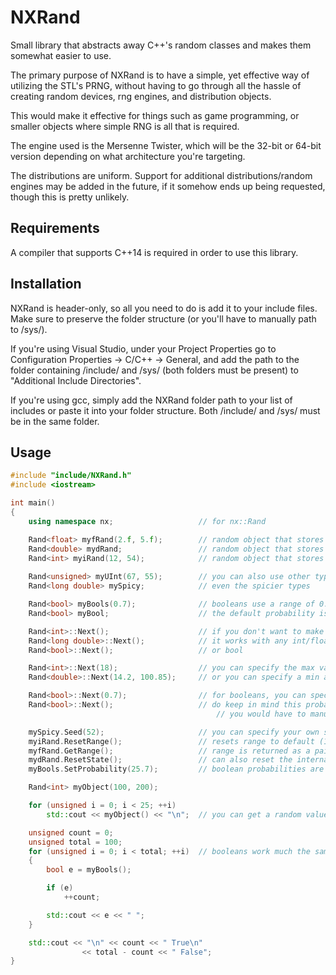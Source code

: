 # NXRand

Small library that abstracts away C++'s random classes and makes them somewhat easier to use.

The primary purpose of NXRand is to have a simple, yet effective way of utilizing the STL's PRNG, without having to go through all the hassle of creating random devices, rng engines, and distribution objects.

This would make it effective for things such as game programming, or smaller objects where simple RNG is all that is required.

The engine used is the Mersenne Twister, which will be the 32-bit or 64-bit version depending on what architecture you're targeting.

The distributions are uniform. Support for additional distributions/random engines may be added in the future,
if it somehow ends up being requested, though this is pretty unlikely.

## Requirements
A compiler that supports C++14 is required in order to use this library.

## Installation
NXRand is header-only, so all you need to do is add it to your include files. Make sure to preserve the folder structure (or you'll have to manually path to /sys/). 

If you're using Visual Studio, under your Project Properties go to Configuration Properties -> C/C++ -> General, and add the path to the folder containing /include/ and /sys/ (both folders must be present) to "Additional Include Directories".

If you're using gcc, simply add the NXRand folder path to your list of includes or paste it into your folder structure. Both /include/ and /sys/ must be in the same folder.

## Usage
```cpp
#include "include/NXRand.h"
#include <iostream>

int main()
{
	using namespace nx;                   // for nx::Rand

	Rand<float> myfRand(2.f, 5.f);        // random object that stores floats, in the range 2 to 5
	Rand<double> mydRand;                 // random object that stores doubles, in the range 0.0 to 1.0 (default)
	Rand<int> myiRand(12, 54);            // random object that stores ints, range 12~54 (integral default range is 1~100)
	 
	Rand<unsigned> myUInt(67, 55);        // you can also use other types, as long as they're integral/floating
	Rand<long double> mySpicy;            // even the spicier types

	Rand<bool> myBools(0.7);              // booleans use a range of 0.0 to 1.0 to determine the probability of something being true
	Rand<bool> myBool;                    // the default probability is 0.5, so a roughly equal chance for either

	Rand<int>::Next();                    // if you don't want to make an object and just want quick rng, you use this
	Rand<long double>::Next();            // it works with any int/float type
	Rand<bool>::Next();                   // or bool

	Rand<int>::Next(18);                  // you can specify the max value (min will default to 0)
	Rand<double>::Next(14.2, 100.85);     // or you can specify a min and a max value

	Rand<bool>::Next(0.7);                // for booleans, you can specify the probability of the outcome being 'true' instead
	Rand<bool>::Next();                   // do keep in mind this probability stays the same for subsequent calls
                                              // you would have to manually set it back to the default 0.5

	mySpicy.Seed(52);                     // you can specify your own seeds
	myiRand.ResetRange();                 // resets range to default (1~100)
	myfRand.GetRange();                   // range is returned as a pair of values, accessed through pair.first/pair.second
	mydRand.ResetState();                 // can also reset the internal state of the distribution (it stops caring what number came last)
	myBools.SetProbability(25.7);         // boolean probabilities are modulated to between 0.0 and 1.0 for any value above 1

	Rand<int> myObject(100, 200);

	for (unsigned i = 0; i < 25; ++i)
		std::cout << myObject() << "\n";  // you can get a random value within your range like this

	unsigned count = 0;
	unsigned total = 100;
	for (unsigned i = 0; i < total; ++i)  // booleans work much the same
	{
		bool e = myBools();

		if (e)
			++count;

		std::cout << e << " ";
	}

	std::cout << "\n" << count << " True\n"
		        << total - count << " False";
}
```
